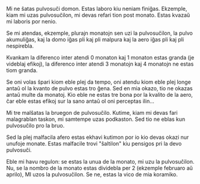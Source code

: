 Mi ne ŝatas pulvosuĉi domon. Estas laboro kiu neniam finiĝas. Ekzemple, kiam mi uzas pulvosuĉilon, mi devas refari tion post monato. Estas kvazaŭ mi laboris por nenio.

Se mi atendas, ekzemple, plurajn monatojn sen uzi la pulvosuĉilon, la pulvo akumuliĝas, kaj la domo iĝas pli kaj pli malpura kaj la aero iĝas pli kaj pli nespirebla.

Kvankam la diferenco inter atendi 0 monaton kaj 1 monaton estas granda (je videblaj efikoj), la diferenco inter atendi 3 monatojn kaj 4 monatojn ne estas tiom granda.

Se oni volas ŝpari kiom eble plej da tempo, oni atendu kiom eble plej longe antaŭ ol la kvanto de pulvo estas tro ĝena. Sed en mia okazo, tio ne okazas antaŭ multe da monatoj. Kio eble ne estas tre bona por la kvalito de la aero, ĉar eble estas efikoj sur la sano antaŭ ol oni perceptas ilin...

Mi tre malŝatas la bruegon de pulvosuĉilo. Kutime, kiam mi devas fari malagrablan taskon, mi samtempe uzas podkaston. Sed tio ne eblas kun pulvosuĉilo pro la bruo.

Sed la plej malfacila afero estas ekhavi kutimon por io kio devas okazi nur unufoje monate. Estas malfacile trovi "ŝaltilon" kiu pensigos pri la devo pulvosuĉi.

Eble mi havu regulon: se estas la unua de la monato, mi uzu la pulvosuĉilon. Nu, se la nombro de la monato estas dividebla per 2 (ekzemple februaro aŭ aprilo), MI uzos la pulvosuĉilon. Se ne, estas la vico de mia koramiko.